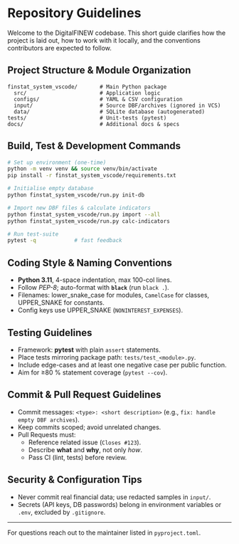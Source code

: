 # Repository Guidelines

Welcome to the DigitalFINEW codebase.  This short guide clarifies how the project is laid out, how to work with it locally, and the conventions contributors are expected to follow.

## Project Structure & Module Organization

```
finstat_system_vscode/       # Main Python package
  src/                       # Application logic
  configs/                   # YAML & CSV configuration
  input/                     # Source DBF/archives (ignored in VCS)
  data/                      # SQLite database (autogenerated)
tests/                       # Unit-tests (pytest)
docs/                        # Additional docs & specs
```

## Build, Test & Development Commands

```bash
# Set up environment (one-time)
python -m venv venv && source venv/bin/activate
pip install -r finstat_system_vscode/requirements.txt

# Initialise empty database
python finstat_system_vscode/run.py init-db

# Import new DBF files & calculate indicators
python finstat_system_vscode/run.py import --all
python finstat_system_vscode/run.py calc-indicators

# Run test-suite
pytest -q            # fast feedback
```

## Coding Style & Naming Conventions

* **Python 3.11**, 4-space indentation, max 100-col lines.
* Follow *PEP-8*; auto-format with **`black`** (run `black .`).
* Filenames: lower_snake_case for modules, `CamelCase` for classes, UPPER_SNAKE for constants.
* Config keys use UPPER_SNAKE (`NONINTEREST_EXPENSES`).

## Testing Guidelines

* Framework: **pytest** with plain `assert` statements.
* Place tests mirroring package path: `tests/test_<module>.py`.
* Include edge-cases and at least one negative case per public function.
* Aim for ≥80 % statement coverage (`pytest --cov`).

## Commit & Pull Request Guidelines

* Commit messages: `<type>: <short description>` (e.g., `fix: handle empty DBF archives`).
* Keep commits scoped; avoid unrelated changes.
* Pull Requests must:
  * Reference related issue (`Closes #123`).
  * Describe **what** and **why**, not only *how*.
  * Pass CI (lint, tests) before review.

## Security & Configuration Tips

* Never commit real financial data; use redacted samples in `input/`.
* Secrets (API keys, DB passwords) belong in environment variables or `.env`, excluded by `.gitignore`.

---
For questions reach out to the maintainer listed in `pyproject.toml`.

